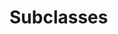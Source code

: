 <!-- TITLE: Subclasses -->
<!-- SUBTITLE: This is your chosen path from level 20 onward -->

# Subclasses